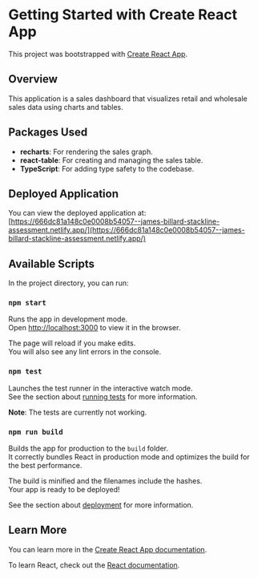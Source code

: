 # Getting Started with Create React App

This project was bootstrapped with [Create React App](https://github.com/facebook/create-react-app).

## Overview

This application is a sales dashboard that visualizes retail and wholesale sales data using charts and tables.

## Packages Used

- **recharts**: For rendering the sales graph.
- **react-table**: For creating and managing the sales table.
- **TypeScript**: For adding type safety to the codebase.

## Deployed Application

You can view the deployed application at: [https://666dc81a148c0e0008b54057--james-billard-stackline-assessment.netlify.app/](https://666dc81a148c0e0008b54057--james-billard-stackline-assessment.netlify.app/)

## Available Scripts

In the project directory, you can run:

### `npm start`

Runs the app in development mode.\
Open [http://localhost:3000](http://localhost:3000) to view it in the browser.

The page will reload if you make edits.\
You will also see any lint errors in the console.

### `npm test`

Launches the test runner in the interactive watch mode.\
See the section about [running tests](https://facebook.github.io/create-react-app/docs/running-tests) for more information.

**Note**: The tests are currently not working.

### `npm run build`

Builds the app for production to the `build` folder.\
It correctly bundles React in production mode and optimizes the build for the best performance.

The build is minified and the filenames include the hashes.\
Your app is ready to be deployed!

See the section about [deployment](https://facebook.github.io/create-react-app/docs/deployment) for more information.

## Learn More

You can learn more in the [Create React App documentation](https://facebook.github.io/create-react-app/docs/getting-started).

To learn React, check out the [React documentation](https://reactjs.org/).
